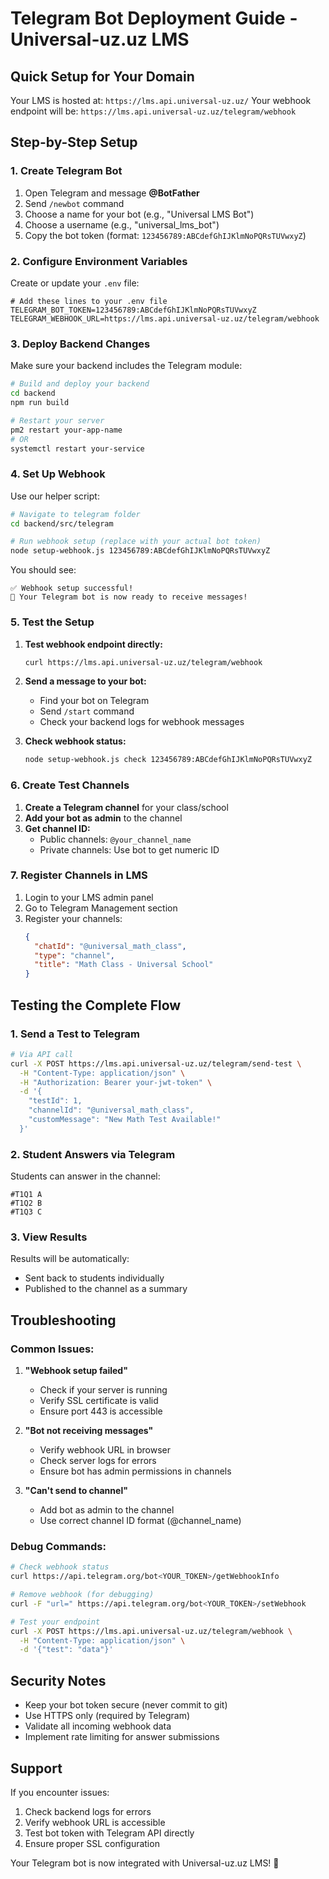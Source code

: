 # Telegram Bot Deployment Guide - Universal-uz.uz LMS

## Quick Setup for Your Domain

Your LMS is hosted at: `https://lms.api.universal-uz.uz/`
Your webhook endpoint will be: `https://lms.api.universal-uz.uz/telegram/webhook`

## Step-by-Step Setup

### 1. Create Telegram Bot

1. Open Telegram and message **@BotFather**
2. Send `/newbot` command
3. Choose a name for your bot (e.g., "Universal LMS Bot")
4. Choose a username (e.g., "universal_lms_bot")
5. Copy the bot token (format: `123456789:ABCdefGhIJKlmNoPQRsTUVwxyZ`)

### 2. Configure Environment Variables

Create or update your `.env` file:

```env
# Add these lines to your .env file
TELEGRAM_BOT_TOKEN=123456789:ABCdefGhIJKlmNoPQRsTUVwxyZ
TELEGRAM_WEBHOOK_URL=https://lms.api.universal-uz.uz/telegram/webhook
```

### 3. Deploy Backend Changes

Make sure your backend includes the Telegram module:

```bash
# Build and deploy your backend
cd backend
npm run build

# Restart your server
pm2 restart your-app-name
# OR
systemctl restart your-service
```

### 4. Set Up Webhook

Use our helper script:

```bash
# Navigate to telegram folder
cd backend/src/telegram

# Run webhook setup (replace with your actual bot token)
node setup-webhook.js 123456789:ABCdefGhIJKlmNoPQRsTUVwxyZ
```

You should see:
```
✅ Webhook setup successful!
🎉 Your Telegram bot is now ready to receive messages!
```

### 5. Test the Setup

1. **Test webhook endpoint directly:**
   ```bash
   curl https://lms.api.universal-uz.uz/telegram/webhook
   ```

2. **Send a message to your bot:**
   - Find your bot on Telegram
   - Send `/start` command
   - Check your backend logs for webhook messages

3. **Check webhook status:**
   ```bash
   node setup-webhook.js check 123456789:ABCdefGhIJKlmNoPQRsTUVwxyZ
   ```

### 6. Create Test Channels

1. **Create a Telegram channel** for your class/school
2. **Add your bot as admin** to the channel
3. **Get channel ID:**
   - Public channels: `@your_channel_name`
   - Private channels: Use bot to get numeric ID

### 7. Register Channels in LMS

1. Login to your LMS admin panel
2. Go to Telegram Management section
3. Register your channels:
   ```json
   {
     "chatId": "@universal_math_class",
     "type": "channel",
     "title": "Math Class - Universal School"
   }
   ```

## Testing the Complete Flow

### 1. Send a Test to Telegram

```bash
# Via API call
curl -X POST https://lms.api.universal-uz.uz/telegram/send-test \
  -H "Content-Type: application/json" \
  -H "Authorization: Bearer your-jwt-token" \
  -d '{
    "testId": 1,
    "channelId": "@universal_math_class",
    "customMessage": "New Math Test Available!"
  }'
```

### 2. Student Answers via Telegram

Students can answer in the channel:
```
#T1Q1 A
#T1Q2 B
#T1Q3 C
```

### 3. View Results

Results will be automatically:
- Sent back to students individually
- Published to the channel as a summary

## Troubleshooting

### Common Issues:

1. **"Webhook setup failed"**
   - Check if your server is running
   - Verify SSL certificate is valid
   - Ensure port 443 is accessible

2. **"Bot not receiving messages"**
   - Verify webhook URL in browser
   - Check server logs for errors
   - Ensure bot has admin permissions in channels

3. **"Can't send to channel"**
   - Add bot as admin to the channel
   - Use correct channel ID format (@channel_name)

### Debug Commands:

```bash
# Check webhook status
curl https://api.telegram.org/bot<YOUR_TOKEN>/getWebhookInfo

# Remove webhook (for debugging)
curl -F "url=" https://api.telegram.org/bot<YOUR_TOKEN>/setWebhook

# Test your endpoint
curl -X POST https://lms.api.universal-uz.uz/telegram/webhook \
  -H "Content-Type: application/json" \
  -d '{"test": "data"}'
```

## Security Notes

- Keep your bot token secure (never commit to git)
- Use HTTPS only (required by Telegram)
- Validate all incoming webhook data
- Implement rate limiting for answer submissions

## Support

If you encounter issues:
1. Check backend logs for errors
2. Verify webhook URL is accessible
3. Test bot token with Telegram API directly
4. Ensure proper SSL configuration

Your Telegram bot is now integrated with Universal-uz.uz LMS! 🚀